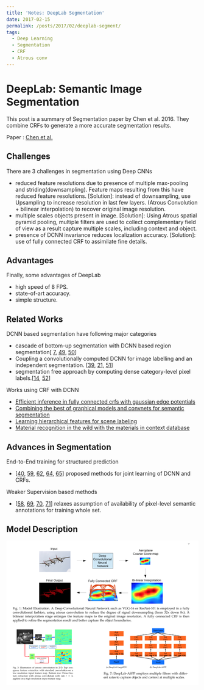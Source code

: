 ```yaml
---
title: 'Notes: DeepLab Segmentation'
date: 2017-02-15
permalink: /posts/2017/02/deeplab-segment/
tags:
  - Deep Learning
  - Segmentation
  - CRF
  - Atrous conv
---
```


# DeepLab: Semantic Image Segmentation 
This post is a summary of Segmentation paper by Chen et al. 2016. They combine CRFs to generate a more accurate segmentation results. 

Paper : [Chen et al.](https://arxiv.org/abs/1606.00915)


## Challenges
There are 3 challenges in segmentation using Deep CNNs
- reduced feature resolutions due to presence of multiple max-pooling and striding(downsampling). Feature maps resulting from this have reduced feature resolutions. [Solution]: instead of downsampling, use Upsampling to increase resolution in last few layers. (Atrous Convolution + bilinear interpolation) to recover original image resolution.  
- multiple scales objects present in image. [Solution]: Using Atrous spatial pyramid pooling, multiple filters are used to collect complementary field of view as a result capture multiple scales, including context and object.
- presence of DCNN invariance reduces localization accuracy. [Solution]: use of fully connected CRF to assimilate fine details.

## Advantages
Finally, some advantages of DeepLab
- high speed of 8 FPS.
- state-of-art accuracy.
- simple structure.     

## Related Works
DCNN based segmentation have following major categories
- cascade of bottom-up segmentation with DCNN based region segmentation[ [7](https://arxiv.org/abs/1311.2524), [49](https://arxiv.org/abs/1407.1808), [50](https://arxiv.org/abs/1412.0774)]
- Coupling a convolutionally computed DCNN for image labelling and an independent segmentation. [[39](http://yann.lecun.com/exdb/publis/pdf/farabet-pami-13.pdf), [21](https://arxiv.org/abs/1411.5752), [51](https://arxiv.org/abs/1412.1283)]
- segmentation free approach by computing dense category-level pixel labels.[[14](https://arxiv.org/abs/1605.06211), [52](https://arxiv.org/abs/1411.4734)]

Works using CRF with DCNN
- [Efficient inference in fully connected crfs with gaussian edge potentials](https://papers.nips.cc/paper/4296-efficient-inference-in-fully-connected-crfs-with-gaussian-edge-potentials.pdf)
- [Combining the best of graphical models and convnets for semantic segmentation](https://arxiv.org/abs/1412.4313)
- [Learning hierarchical features for scene labeling](http://yann.lecun.com/exdb/publis/pdf/farabet-pami-13.pdf)
- [Material recognition in the wild with the materials in context database](https://arxiv.org/abs/1412.0623)

## Advances in Segmentation
End-to-End training for structured prediction
- [[40](https://arxiv.org/abs/1504.01013), [59](https://arxiv.org/abs/1502.03240), [62](https://arxiv.org/abs/1509.02634), [64](https://arxiv.org/abs/1407.2538), [65](https://arxiv.org/abs/1503.02351)] proposed methods for joint learning of DCNN and CRFs.

Weaker Supervision based methods
- [[58](https://arxiv.org/abs/1502.02734), [69](https://arxiv.org/abs/1411.6228), [70](https://arxiv.org/abs/1506.03648), [71](https://arxiv.org/abs/1506.04924)] relaxes assumption of availability of pixel-level semantic annotations for training whole set.

## Model Description
![Model Description](/images/deeplab_img1.png)

